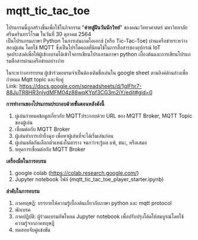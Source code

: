 # mqtt_tic_tac_toe
โปรแกรมนี้ถูกสร้างขึ้นเพื่อใช้ในกิจกรรม "__ค่ายสู่ฝันวันนักวิทย์__" ของคณะวิทยาศาสตร์ มหาวิทยาลัยศรีนครินทรวิโรฒ ในวันที่ 30 ตุลาคม 2564<br>
เป็นโปรแกรมภาษา Python ในการเล่นเกมโอเอกซ์ (หรือ Tic-Tac-Toe) ผ่านเครือข่ายระหว่างสองผู้เล่น โดยใช้ MQTT ซึ่งเป็นโปรโตคอลที่นิยมใช้ในการสื่อสารชองอุปกรณ์ IoT<br>
จุดประสงค์เพื่อให้ผู้เข้าอบรมได้เข้าใจการเขียนโปรแกรมภาษา python เบื้องต้นและการเขียนโปรแกรมสือสารผ่านเครือข่ายอย่างง่าย

ในระหว่างการรบรม ผู้เข้าร่วมอบรมจำเป็นต้องเติมชื่อเล่นใน google sheet ตามลิงค์ด้านล่างเพื่อกำหนด Mqtt topic และจับคู่ <br>
Link: https://docs.google.com/spreadsheets/d/1glFhr7-88JuTR8HR3nIydMFM04z88wqKYpf3CG3m2iY/edit#gid=0 <br>

__การทำงานของโปรแกรมประกอบด้วยขั้นตอนหลังดังนี้__
1. ผู่เล่นกำหนดข้อมูลเกี่ยวกับ MQTTประกอบด้วย URL ของ MQTT Broker, MQTT Topic ของผู้เล่น
2. เชื่อมต่อกับ MQTT Broker
3. ผู้เล่นทำการเป่ายิ้งฉุบ เพื่อหาผู้เล่นที่จะได้เริ่มเล่นก่อน
4. ผู้เล่นผลัดกันเลือกต่ำแหน่งในตาราง จนกว่าจะรู้ผล แพ้, ชนะ, หรือเสมอ
5. หยุดการเชื่อมต่อกับ MQTT Broker

__เครื่องมือในการอบรม__
1. google colab (https://colab.research.google.com/)
2. Jupyter notebook ไฟล์ (mqtt_tic_tac_toe_player_starter.ipynb)

__ลำดับในการอบรม__
1. ภาคทฤษฎี: บรรยายให้ความรู้เบื้องต้นเกี่ยวกับภาษา python และ mqtt protocol
2. พักเบรค
3. ภาคปฏิบัติ: ผู้ร่วมอบรมอัพโหลด Jupyter notebook เพื่อปรับปรุงโค้ดให้สมบูรณ์โดยใช้ความรู้จากภาคทฤษฎี
4. ทดสอบจับคู่แข่งขัน 
